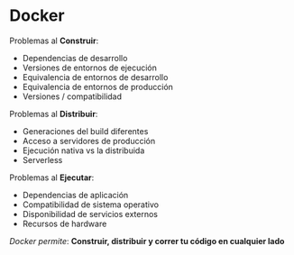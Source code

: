 # Docker

Problemas al **Construir**:

- Dependencias de desarrollo
- Versiones de entornos de ejecución
- Equivalencia de entornos de desarrollo
- Equivalencia de entornos de producción
- Versiones / compatibilidad

Problemas al **Distribuir**:

- Generaciones del build diferentes
- Acceso a servidores de producción
- Ejecución nativa vs la distribuida
- Serverless

Problemas al **Ejecutar**:

- Dependencias de aplicación
- Compatibilidad de sistema operativo
- Disponibilidad de servicios externos
- Recursos de hardware

*Docker permite*:
**Construir, distribuir y correr tu código en cualquier lado**